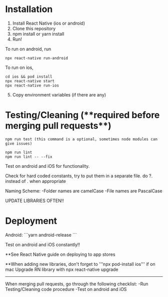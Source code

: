 <h1>Installation</h1>

1. Install React Native (ios or android)
2. Clone this repository
3. npm install or yarn install
4. Run!

To run on android, run
```
npx react-native run-android
```

To run on ios,
```
cd ios && pod install
npx react-native start
npx react-native run-ios
```

5. Copy environment variables (if there are any)

<h1>Testing/Cleaning (**required before merging pull requests**)</h1>

```
npm run test (this command is a optional, sometimes node modules can give issues)

npm run lint
npm run lint -- --fix
```

Test on android and iOS for functionality.

Check for hard coded constants, try to put them in a separate file.
do ?. instead of . when appropriate

Naming Scheme:
-Folder names are camelCase
-File names are PascalCase

UPDATE LIBRARIES OFTEN!!

<h1>Deployment</h1>
Android:
```yarn android-release
```

Test on android and iOS constantly!!

**See React Native guide on deploying to app stores

**When adding new libraries, don't forget to '''npx pod-install ios''' if on mac
Upgrade RN library with npx react-native upgrade

------------

When merging pull requests, go through the following checklist:
-Run Testing/Cleaning code procedure
-Test on android and iOS